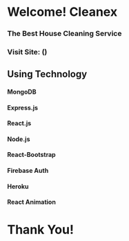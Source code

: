 
# Welcome! Cleanex
### The Best House Cleaning Service

### Visit Site: ()

## Using Technology
#### MongoDB
#### Express.js
#### React.js
#### Node.js
#### React-Bootstrap
#### Firebase Auth
#### Heroku
#### React Animation

# Thank You!
